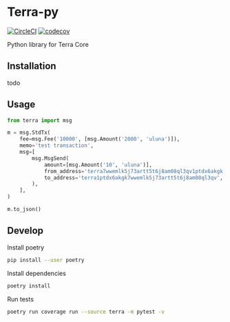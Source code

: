 # Terra-py

[![CircleCI](https://circleci.com/gh/terra-project/terra-py/tree/develop.svg?style=svg&circle-token=5f2dc128a3b81385969b69b77db1ed45d9163b5c)](https://circleci.com/gh/terra-project/terra-py/tree/develop)
[![codecov](https://codecov.io/gh/terra-project/terra-py/branch/develop/graph/badge.svg?token=mYwZ5wP3oU)](https://codecov.io/gh/terra-project/terra-py)


Python library for Terra Core

## Installation

todo

## Usage

```python
from terra import msg

m = msg.StdTx(
    fee=msg.Fee('10000', [msg.Amount('2000', 'uluna')]),
    memo='test transaction',
    msg=[
        msg.MsgSend(
            amount=[msg.Amount('10', 'uluna')],
            from_address='terra7wwemlk5j73artt5t6j8am08ql3qv1ptdx6akgk',
            to_address='terra1ptdx6akgk7wwemlk5j73artt5t6j8am08ql3qv',
        ),
    ],
)

m.to_json()
```

## Develop

Install poetry

```bash
pip install --user poetry
```

Install dependencies

```bash
poetry install
```

Run tests

```bash
poetry run coverage run --source terra -m pytest -v
```
